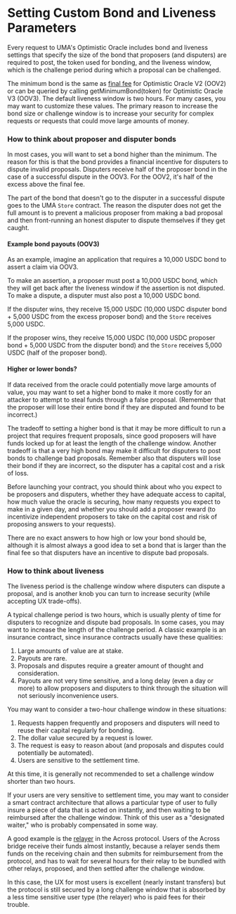 # Setting Custom Bond and Liveness Parameters

Every request to UMA's Optimistic Oracle includes bond and liveness settings that specify the size of the bond that proposers (and disputers) are required to post, the token used for bonding, and the liveness window, which is the challenge period during which a proposal can be challenged.

The minimum bond is the same as [final fee](../resources/approved-collateral-types.md) for Optimistic Oracle V2 (OOV2) or can be queried by calling getMinimumBond(token) for Optimistic Oracle V3 (OOV3). The default liveness window is two hours. For many cases, you may want to customize these values. The primary reason to increase the bond size or challenge window is to increase your security for complex requests or requests that could move large amounts of money.

### How to think about proposer and disputer bonds

In most cases, you will want to set a bond higher than the minimum. The reason for this is that the bond provides a financial incentive for disputers to dispute invalid proposals. Disputers receive half of the proposer bond in the case of a successful dispute in the OOV3. For the OOV2, it's half of the excess above the final fee.

The part of the bond that doesn't go to the disputer in a successful dispute goes to the UMA `Store` contract. The reason the disputer does not get the full amount is to prevent a malicious proposer from making a bad proposal and then front-running an honest disputer to dispute themselves if they get caught.

#### Example bond payouts (OOV3)

As an example, imagine an application that requires a 10,000 USDC bond to assert a claim via OOV3.

To make an assertion, a proposer must post a 10,000 USDC bond, which they will get back after the liveness window if the assertion is not disputed. To make a dispute, a disputer must also post a 10,000 USDC bond.

If the disputer wins, they receive 15,000 USDC (10,000 USDC disputer bond + 5,000 USDC from the excess proposer bond) and the `Store` receives 5,000 USDC.

If the proposer wins, they receive 15,000 USDC (10,000 USDC proposer bond + 5,000 USDC from the disputer bond) and the `Store` receives 5,000 USDC (half of the proposer bond).

#### Higher or lower bonds?

If data received from the oracle could potentially move large amounts of value, you may want to set a higher bond to make it more costly for an attacker to attempt to steal funds through a false proposal. (Remember that the proposer will lose their entire bond if they are disputed and found to be incorrect.)

The tradeoff to setting a higher bond is that it may be more difficult to run a project that requires frequent proposals, since good proposers will have funds locked up for at least the length of the challenge window. Another tradeoff is that a very high bond may make it difficult for disputers to post bonds to challenge bad proposals. Remember also that disputers will lose their bond if they are incorrect, so the disputer has a capital cost and a risk of loss.

Before launching your contract, you should think about who you expect to be proposers and disputers, whether they have adequate access to capital, how much value the oracle is securing, how many requests you expect to make in a given day, and whether you should add a proposer reward (to incentivize independent proposers to take on the capital cost and risk of proposing answers to your requests).

There are no exact answers to how high or low your bond should be, although it is almost always a good idea to set a bond that is larger than the final fee so that disputers have an incentive to dispute bad proposals.

### How to think about liveness

The liveness period is the challenge window where disputers can dispute a proposal, and is another knob you can turn to increase security (while accepting UX trade-offs).

A typical challenge period is two hours, which is usually plenty of time for disputers to recognize and dispute bad proposals. In some cases, you may want to increase the length of the challenge period. A classic example is an insurance contract, since insurance contracts usually have these qualities:

1. Large amounts of value are at stake.
2. Payouts are rare.
3. Proposals and disputes require a greater amount of thought and consideration.
4. Payouts are not very time sensitive, and a long delay (even a day or more) to allow proposers and disputers to think through the situation will not seriously inconvenience users.

You may want to consider a two-hour challenge window in these situations:

1. Requests happen frequently and proposers and disputers will need to reuse their capital regularly for bonding.
2. The dollar value secured by a request is lower.
3. The request is easy to reason about (and proposals and disputes could potentially be automated).
4. Users are sensitive to the settlement time.

At this time, it is generally not recommended to set a challenge window shorter than two hours.

If your users are very sensitive to settlement time, you may want to consider a smart contract architecture that allows a particular type of user to fully insure a piece of data that is acted on instantly, and then waiting to be reimbursed after the challenge window. Think of this user as a "designated waiter," who is probably compensated in some way.

A good example is the [relayer](https://docs.across.to/how-across-works/overview/roles-within-across#relayer) in the Across protocol. Users of the Across bridge receive their funds almost instantly, because a relayer sends them funds on the receiving chain and then submits for reimbursement from the protocol, and has to wait for several hours for their relay to be bundled with other relays, proposed, and then settled after the challenge window.

In this case, the UX for most users is excellent (nearly instant transfers) but the protocol is still secured by a long challenge window that is absorbed by a less time sensitive user type (the relayer) who is paid fees for their trouble.
